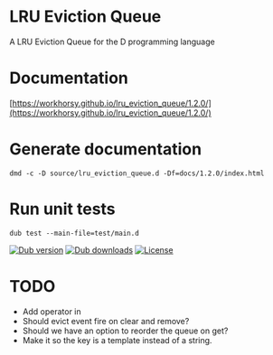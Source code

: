 # LRU Eviction Queue
A LRU Eviction Queue for the D programming language

# Documentation

[https://workhorsy.github.io/lru_eviction_queue/1.2.0/](https://workhorsy.github.io/lru_eviction_queue/1.2.0/)

# Generate documentation

```
dmd -c -D source/lru_eviction_queue.d -Df=docs/1.2.0/index.html
```

# Run unit tests

```
dub test --main-file=test/main.d
```

[![Dub version](https://img.shields.io/dub/v/lru_eviction_queue.svg)](https://code.dlang.org/packages/lru_eviction_queue)
[![Dub downloads](https://img.shields.io/dub/dt/lru_eviction_queue.svg)](https://code.dlang.org/packages/lru_eviction_queue)
[![License](https://img.shields.io/badge/license-BSL_1.0-blue.svg)](https://raw.githubusercontent.com/workhorsy/lru_eviction_queue/master/LICENSE)

# TODO

* Add operator in
* Should evict event fire on clear and remove?
* Should we have an option to reorder the queue on get?
* Make it so the key is a template instead of a string.
